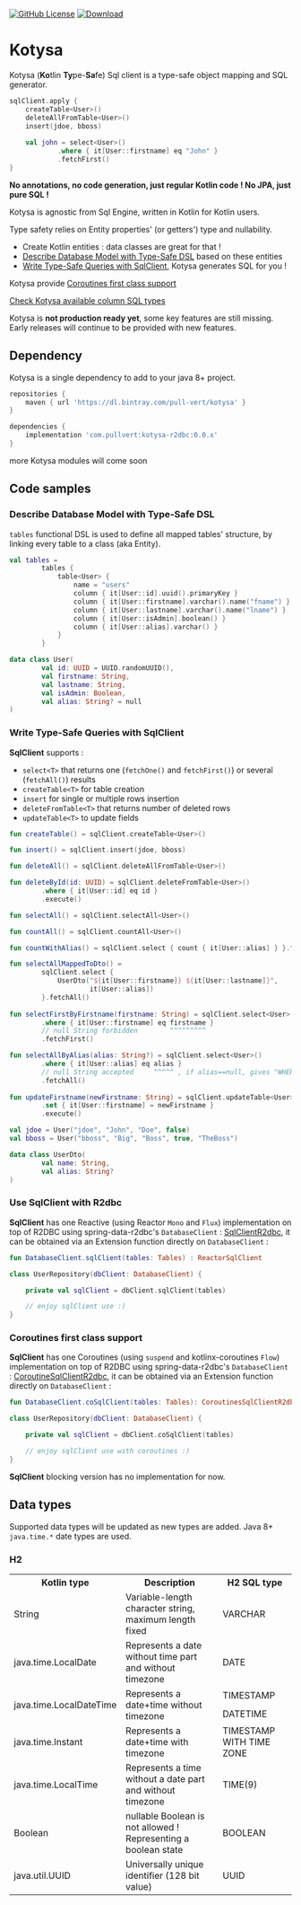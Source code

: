 [![GitHub License](https://img.shields.io/badge/license-Apache%20License%202.0-blue.svg?style=flat)](https://www.apache.org/licenses/LICENSE-2.0)
[![Download](https://api.bintray.com/packages/pull-vert/kotysa/kotysa/images/download.svg) ](https://bintray.com/pull-vert/kotysa/kotysa/_latestVersion)

# Kotysa

Kotysa (**Ko**tlin **Ty**pe-**Sa**fe) Sql client is a type-safe object mapping and SQL generator.

```kotlin
sqlClient.apply {
    createTable<User>()
    deleteAllFromTable<User>()
    insert(jdoe, bboss)
    
    val john = select<User>()
            .where { it[User::firstname] eq "John" }
            .fetchFirst()
}
```

**No annotations, no code generation, just regular Kotlin code ! No JPA, just pure SQL !**

Kotysa is agnostic from Sql Engine, written in Kotlin for Kotlin users.

Type safety relies on Entity properties' (or getters') type and nullability.

* Create Kotlin entities : data classes are great for that !
* [Describe Database Model with Type-Safe DSL](#describe-database-model-with-type-safe-dsl) based on these entities
* [Write Type-Safe Queries with SqlClient](#write-type-safe-queries-with-sqlclient), Kotysa generates SQL for you !

Kotysa provide [Coroutines first class support](#coroutines-first-class-support)

[Check Kotysa available column SQL types](#data-types)

Kotysa is **not production ready yet**, some key features are still missing. Early releases will continue to be provided with new features.

## Dependency

Kotysa is a single dependency to add to your java 8+ project.

```groovy
repositories {
    maven { url 'https://dl.bintray.com/pull-vert/kotysa' }
}

dependencies {
    implementation 'com.pullvert:kotysa-r2dbc:0.0.x'
}
```

more Kotysa modules will come soon

## Code samples

### Describe Database Model with Type-Safe DSL

```tables``` functional DSL is used to define all mapped tables' structure, by linking every table to a class (aka Entity).

```kotlin
val tables =
        tables {
            table<User> {
                name = "users"
                column { it[User::id].uuid().primaryKey }
                column { it[User::firstname].varchar().name("fname") }
                column { it[User::lastname].varchar().name("lname") }
                column { it[User::isAdmin].boolean() }
                column { it[User::alias].varchar() }
            }
        }

data class User(
        val id: UUID = UUID.randomUUID(),
        val firstname: String,
        val lastname: String,
        val isAdmin: Boolean,
        val alias: String? = null
)
```

### Write Type-Safe Queries with SqlClient

**SqlClient** supports :
* ```select<T>``` that returns one (```fetchOne()``` and ```fetchFirst()```) or several (```fetchAll()```) results
* ```createTable<T>``` for table creation
* ```insert``` for single or multiple rows insertion
* ```deleteFromTable<T>``` that returns number of deleted rows
* ```updateTable<T>``` to update fields

```kotlin
fun createTable() = sqlClient.createTable<User>()

fun insert() = sqlClient.insert(jdoe, bboss)

fun deleteAll() = sqlClient.deleteAllFromTable<User>()

fun deleteById(id: UUID) = sqlClient.deleteFromTable<User>()
        .where { it[User::id] eq id }
        .execute()

fun selectAll() = sqlClient.selectAll<User>()

fun countAll() = sqlClient.countAll<User>()

fun countWithAlias() = sqlClient.select { count { it[User::alias] } }.fetchOne()

fun selectAllMappedToDto() =
        sqlClient.select {
            UserDto("${it[User::firstname]} ${it[User::lastname]}",
                    it[User::alias])
        }.fetchAll()
        
fun selectFirstByFirstname(firstname: String) = sqlClient.select<User>()
        .where { it[User::firstname] eq firstname }
        // null String forbidden        ^^^^^^^^^
        .fetchFirst()

fun selectAllByAlias(alias: String?) = sqlClient.select<User>()
        .where { it[User::alias] eq alias }
        // null String accepted     ^^^^^ , if alias==null, gives "WHERE user.alias IS NULL"
        .fetchAll()
        
fun updateFirstname(newFirstname: String) = sqlClient.updateTable<User>()
        .set { it[User::firstname] = newFirstname }
        .execute()

val jdoe = User("jdoe", "John", "Doe", false)
val bboss = User("bboss", "Big", "Boss", true, "TheBoss")

data class UserDto(
		val name: String,
		val alias: String?
)
```

### Use SqlClient with R2dbc

**SqlClient** has one Reactive (using Reactor ```Mono``` and ```Flux```) implementation on top of R2DBC using spring-data-r2dbc's ```DatabaseClient``` : [SqlClientR2dbc](kotysa-r2dbc/src/main/kotlin/com/pullvert/kotysa/r2dbc/SqlClientR2dbc.kt), it can be obtained via an Extension function directly on ```DatabaseClient``` :
```kotlin
fun DatabaseClient.sqlClient(tables: Tables) : ReactorSqlClient
```

```kotlin
class UserRepository(dbClient: DatabaseClient) {

	private val sqlClient = dbClient.sqlClient(tables)

	// enjoy sqlClient use :)
}
```

### Coroutines first class support

**SqlClient** has one Coroutines (using ```suspend``` and kotlinx-coroutines ```Flow```) implementation on top of R2DBC using spring-data-r2dbc's ```DatabaseClient``` : [CoroutineSqlClientR2dbc](kotysa-r2dbc/src/main/kotlin/com/pullvert/kotysa/r2dbc/CoroutinesSqlClientR2dbc.kt), it can be obtained via an Extension function directly on ```DatabaseClient``` :
```kotlin
fun DatabaseClient.coSqlClient(tables: Tables): CoroutinesSqlClientR2dbc
```

```kotlin
class UserRepository(dbClient: DatabaseClient) {

	private val sqlClient = dbClient.coSqlClient(tables)

	// enjoy sqlClient use with coroutines :)
}
```

**SqlClient** blocking version has no implementation for now.

## Data types

Supported data types will be updated as new types are added. Java 8+ ```java.time.*``` date types are used.

### H2

<table>
    <tr>
        <th>Kotlin type</th>
        <th>Description
        <th>H2 SQL type</th>
    </tr>
    <tr>
        <td>String</td>
        <td>Variable-length character string, maximum length fixed</td>
        <td>VARCHAR</td>
    </tr>
    <tr>
        <td>java.time.LocalDate</td>
        <td>Represents a date without time part and without timezone</td>
        <td>DATE</td>
    </tr>
    <tr>
        <td rowspan="2">java.time.LocalDateTime</td>
        <td rowspan="2">Represents a date+time without timezone</td>
        <td>TIMESTAMP</td>
    </tr>
    <tr>
        <td>DATETIME</td>
    </tr>
    <tr>
        <td>java.time.Instant</td>
        <td>Represents a date+time with timezone</td>
        <td>TIMESTAMP WITH TIME ZONE</td>
    </tr>
    <tr>
        <td>java.time.LocalTime</td>
        <td>Represents a time without a date part and without timezone</td>
        <td>TIME(9)</td>
    </tr>
    <tr>
        <td>Boolean</td>
        <td>nullable Boolean is not allowed ! Representing a boolean state</td>
        <td>BOOLEAN</td>
    </tr>
    <tr>
        <td>java.util.UUID</td>
        <td>Universally unique identifier (128 bit value)</td>
        <td>UUID</td>
    </tr>
</table>
